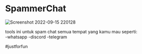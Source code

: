 # SpammerChat
![Screenshot 2022-09-15 220128](https://user-images.githubusercontent.com/113188000/190438774-f3a61795-0127-4ba3-a536-6370b5d99047.png)

tools ini untuk spam chat semua tempat yang kamu mau seperti:</br>
-whatsapp
-discord
-telegram

#justforfun

